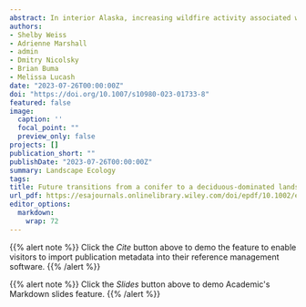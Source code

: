 ```yaml
---
abstract: In interior Alaska, increasing wildfire activity associated with climate change is projected to continue, potentially altering regional forest composition. Conifers are emblematic of boreal forest; however, greater frequency and severity of wildfires has been found to favor broadleaf-deciduous species in numerous studies. This study examines potential shifts in forest type in interior Alaska and how shifts may be impacted by recurring wildfires under future climate change. A spatially-explicit forest landscape model, LANDIS-II, was used to simulate forest succession and wildfire over a 380,400-hectare landscape under historic and future (RCP 8.5) climate. Wildfire was modeled using the SCRPPLE fire extension and vegetation growth, belowground carbon, hydrologic, and permafrost dynamics were modeled with the DGS succession extension. The relative importance of drivers of forest type change away from black spruce was quantified using random forest models for areas on the landscape experiencing different numbers of wildfires. Greater frequencies of fire activity were associated with shifts in conifer-dominant areas to broadleaf-deciduous, which climate change accelerated. Vegetation transitions were most strongly influenced by percent tree mortality from the most recent wildfire. Starting deciduous fraction and proximity of mature black spruce to a site pre-fire were also influential, indicating pre-fire composition and context modified the effect of vegetation shifts. These results underscore how shifts in forest type may occur in a nonlinear manner in this region as the landscape experiences pressure from climate change and forests are subject to complex interactions between wildfire, climate, belowground processes, and the arrangement of forest communities.
authors:
- Shelby Weiss
- Adrienne Marshall
- admin
- Dmitry Nicolsky
- Brian Buma
- Melissa Lucash
date: "2023-07-26T00:00:00Z"
doi: "https://doi.org/10.1007/s10980-023-01733-8"
featured: false
image:
  caption: ''
  focal_point: ""
  preview_only: false
projects: []
publication_short: ""
publishDate: "2023-07-26T00:00:00Z"
summary: Landscape Ecology
tags:
title: Future transitions from a conifer to a deciduous-dominated landscape are accelerated by greater wildfire activity and climate change in interior Alaska
url_pdf: https://esajournals.onlinelibrary.wiley.com/doi/epdf/10.1002/ecs2.4247
editor_options: 
  markdown: 
    wrap: 72
---
```


{{% alert note %}} Click the *Cite* button above to demo the feature to
enable visitors to import publication metadata into their reference
management software. {{% /alert %}}

{{% alert note %}} Click the *Slides* button above to demo Academic's
Markdown slides feature. {{% /alert %}}
